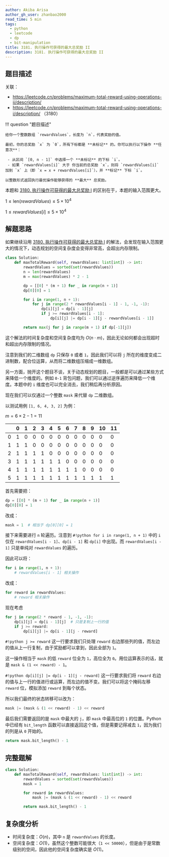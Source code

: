 ```yaml
---
author: Akiba Arisa
author_gh_user: zhanbao2000
read_time: 5 min
tags:
  - python
  - leetcode
  - dp
  - bit-manipulation
title: 3181. 执行操作可获得的最大总奖励 II
description: 3181. 执行操作可获得的最大总奖励 II
---
```


## 题目描述

关联：

- https://leetcode.cn/problems/maximum-total-reward-using-operations-ii/description/
- https://leetcode.cn/problems/maximum-total-reward-using-operations-i/description/ （3180）

!!! question "题目描述"

    给你一个整数数组 `rewardValues`，长度为 `n`，代表奖励的值。

    最初，你的总奖励 `x` 为 `0`，所有下标都是 **未标记** 的。你可以执行以下操作 **任意次**：

     - 从区间 `[0, n - 1]` 中选择一个 **未标记** 的下标 `i`。
     - 如果 `rewardValues[i]` 大于 你当前的总奖励 `x`，则将 `rewardValues[i]` 加到 `x` 上（即 `x = x + rewardValues[i]`），并 **标记** 下标 `i`。

    以整数形式返回执行最优操作能够获得的 **最大** 总奖励。

本题和 [3180. 执行操作可获得的最大总奖励 I](./241026-3181.md) 的区别在于，本题的输入范围更大。

$1 \leq \text{len}(rewardValues) \leq 5 \times 10^4$

$1 \leq rewardValues[i] \leq 5 \times 10^4$

## 解题思路

如果继续沿用 [3180. 执行操作可获得的最大总奖励 I](./241026-3181.md) 的解法，会发现在输入范围更大的情况下，动态规划的空间复杂度会变得非常高，会超出内存限制。

```python title="3180 的动态规划解法"
class Solution:
    def maxTotalReward(self, rewardValues: list[int]) -> int:
        rewardValues = sorted(set(rewardValues))
        n = len(rewardValues)
        m = max(rewardValues) * 2 - 1

        dp = [[0] * (m + 1) for _ in range(n + 1)]
        dp[0][0] = 1

        for i in range(1, n + 1):
            for j in range(2 * rewardValues[i - 1] - 1, -1, -1):
                dp[i][j] = dp[i - 1][j]
                if j >= rewardValues[i - 1]:
                    dp[i][j] |= dp[i - 1][j - rewardValues[i - 1]]

        return max(j for j in range(m + 1) if dp[-1][j])
```

这个解法的时间复杂度和空间复杂度均为 $O(n \cdot m)$，因此无论如何都会出现超时和超出内存限制的情况。

注意到我们的二维数组 `dp` 只保存 `0` 或者 `1`，因此我们可以将 `j` 所在的维度变成二进制数，配合位运算，从而将二维数组压缩成一维数组。

另一方面，抛开这个题目不谈，关于动态规划的题目，一般都是可以通过某些方式来降低一个维度的。例如 `0-1` 背包问题，我们可以通过逆序遍历来降低一个维度。本题中的 `i` 维度也可以完全消去，我们稍后再分析原因。

现在我们可以仅通过一个整数 `mask` 来代替 `dp` 二维数组。

以测试用例 `[1, 6, 4, 3, 2]` 为例：

$m = 6 \times 2 - 1 = 11$

|   | 0 | 1 | 2 | 3 | 4 | 5 | 6 | 7 | 8 | 9 | 10 | 11 | 
|---|---|---|---|---|---|---|---|---|---|---|----|----|
| 0 | 1 | 0 | 0 | 0 | 0 | 0 | 0 | 0 | 0 | 0 | 0  | 0  |                         
| 1 | 1 | 1 | 0 | 0 | 0 | 0 | 0 | 0 | 0 | 0 | 0  | 0  |                         
| 2 | 1 | 1 | 1 | 1 | 0 | 0 | 0 | 0 | 0 | 0 | 0  | 0  |                         
| 3 | 1 | 1 | 1 | 1 | 1 | 1 | 0 | 0 | 0 | 0 | 0  | 0  |                         
| 4 | 1 | 1 | 1 | 1 | 1 | 1 | 1 | 1 | 0 | 0 | 0  | 0  |                         
| 5 | 1 | 1 | 1 | 1 | 1 | 1 | 1 | 1 | 1 | 1 | 1  | 1  |

首先需要把：

```python
dp = [[0] * (m + 1) for _ in range(n + 1)]
dp[0][0] = 1
```

改成：

```python
mask = 1  # 相当于 dp[0][0] = 1
```

接下来需要进行 `n` 轮遍历。注意到 `#!python for i in range(1, n + 1)` 中的 `i` 仅在 `rewardValues[i - 1]`、`dp[i - 1]` 和 `dp[i]` 中出现。而 `rewardValues[i - 1]` 只是单纯对 `rewardValues` 的遍历。

因此可以将：

```python
for i in range(1, n + 1):
    # rewardValues[i - 1] 相关操作
```

改成：

```python
for reward in rewardValues:
    # reward 相关操作
```

现在考虑

```python
for j in range(2 * reward - 1, -1, -1):
    dp[i][j] = dp[i - 1][j]  # 只是复制上一行的值
    if j >= reward:
        dp[i][j] |= dp[i - 1][j - reward]
```

`#!python j >= reward` 这一行要求我们只处理 `reward` 右边那些列的值，而左边的值从上一行复制，由于奖励都可以拿到，因此全部为 `1`。

这一操作相当于 `mask` 的低 `reward` 位全为 `1`，高位全为 `0`。用位运算表示的话，就是 `mask & (1 << reward) - 1`。

`#!python dp[i][j] |= dp[i - 1][j - reward]` 这一行要求我们将 `reward` 右边的值与上一行的值进行或运算，而左边的值不变。我们可以将这个掩码左移 `reward` 位，模拟添加 `reward` 到每个状态。

所以我们最终的状态转移可以改为：

```python
mask |= (mask & (1 << reward) - 1) << reward
```

最后我们需要返回的是 `mask` 中最大的 `j`，即 `mask` 中最高位的 `1` 的位置。Python 中已经有 `bit_length` 函数可以直接返回这个值，但是需要记得减去 `1`，因为我们的列是从 `0` 开始的。

```python
return mask.bit_length() - 1
```

## 完整题解

```python
class Solution:
    def maxTotalReward(self, rewardValues: list[int]) -> int:
        rewardValues = sorted(set(rewardValues))
        mask = 1

        for reward in rewardValues:
            mask |= (mask & (1 << reward) - 1) << reward

        return mask.bit_length() - 1
```

## 复杂度分析

- 时间复杂度：$O(n)$，其中 `n` 是 `rewardValues` 的长度。
- 空间复杂度：$O(1)$，虽然这个整数可能很大（`1 << 50000`），但是由于是常数级别的空间，因此他的空间复杂度确实是 $O(1)$。
